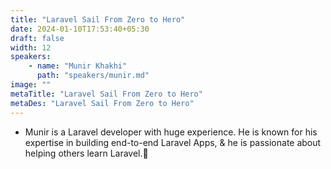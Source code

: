 ```yaml
---
title: "Laravel Sail From Zero to Hero"
date: 2024-01-10T17:53:40+05:30
draft: false
width: 12
speakers:
    - name: "Munir Khakhi"
      path: "speakers/munir.md"
image: ""
metaTitle: "Laravel Sail From Zero to Hero"
metaDes: "Laravel Sail From Zero to Hero"
---
```


- Munir is a Laravel developer with huge experience. He is known for his expertise in building end-to-end Laravel Apps, & he is passionate about helping others learn Laravel.💫
